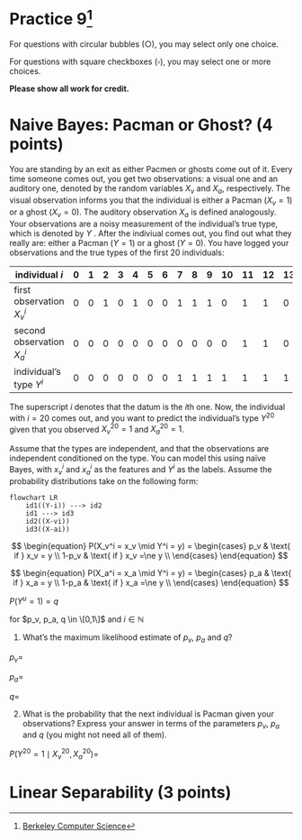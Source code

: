 # Practice 9[^1]

For questions with circular bubbles ($\bigcirc$), you may select only one choice.

For questions with square checkboxes ($\square$), you may select one or more choices.

**Please show all work for credit.**

# Naive Bayes: Pacman or Ghost? (4 points)

You are standing by an exit as either Pacmen or ghosts come out of it. Every time someone comes out, you get two observations: a visual one and an auditory one, denoted by the random variables $X_v$ and $X_a$, respectively. The visual observation informs you that the individual is either a Pacman ($X_v=1$) or a ghost ($X_v=0$). The auditory observation $X_a$ is defined analogously. Your observations are a noisy measurement of the individual’s true type, which is denoted by $Y$ . After the indiviual comes out, you find out what they really are: either a Pacman ($Y=1$) or a ghost ($Y=0$). You have logged your observations and the true types of the first 20 individuals:


| individual $i$             | 0 | 1 | 2 | 3 | 4 | 5 | 6 | 7 | 8 | 9 | 10 | 11 | 12 | 13 | 14 | 15 | 16 | 17 | 18 | 19 |
| -------------------------- | - | - | - | - | - | - | - | - | - | - | -- | -- | -- | -- | -- | -- | -- | -- | -- | -- |
| first observation $X_v^i$  | 0 | 0 | 1 | 0 | 1 | 0 | 0 | 1 | 1 | 1 | 0  | 1  | 1  | 0  | 1  | 1  | 1  | 0  | 0  | 0  |
| second observation $X_a^i$ | 0 | 0 | 0 | 0 | 0 | 0 | 0 | 0 | 0 | 0 | 0  | 1  | 1  | 0  | 0  | 0  | 0  | 0  | 0  | 0  |
| individual’s type $Y^i$    | 0 | 0 | 0 | 0 | 0 | 0 | 0 | 1 | 1 | 1 | 1  | 1  | 1  | 1  | 1  | 1  | 1  | 0  | 0  | 0  |

The superscript $i$ denotes that the datum is the $i$th one. Now, the individual with $i=20$ comes out, and you want to predict
the individual’s type $Y^{20}$ given that you observed $X_v^{20} = 1$ and $X_a^{20} = 1$.

Assume that the types are independent, and that the observations are independent conditioned on the type. You can model this using naïve Bayes, with $x_v^i$ and $x_a^i$ as the features and $Y^i$ as the labels. Assume the probability distributions take
on the following form:

```mermaid
flowchart LR
    id1((Y-i)) ---> id2
    id1 ---> id3
    id2((X-vi))
    id3((X-ai))
```

$$
\begin{equation}
  P(X_v^i = x_v \mid Y^i = y) = 
    \begin{cases}
      p_v & \text{ if } x_v = y \\
      1-p_v & \text{ if } x_v =\ne y \\
    \end{cases}       
\end{equation}
$$

$$
\begin{equation}
  P(X_a^i = x_a \mid Y^i = y) = 
    \begin{cases}
      p_a & \text{ if } x_a = y \\
      1-p_a & \text{ if } x_a =\ne y \\
    \end{cases}       
\end{equation}
$$

$P(Y^u = 1) = q$

for $p_v, p_a, q \in \[0,1\]$ and $i \in \mathbb{N}$

1. What’s the maximum likelihood estimate of $p_v$, $p_a$ and $q$?

$p_v=$ `                                   `

$p_a=$ `                                   `

$q=$ `                                   `

2. What is the probability that the next individual is Pacman given your observations? Express your answer in terms of the parameters $p_v$, $p_a$ and $q$ (you might not need all of them).

$P(Y^{20} = 1 \mid X_v^{20}, X_a^{20})=$ `                                            `

# Linear Separability (3 points)

[^1]: [Berkeley Computer Science](http://ai.berkeley.edu)
